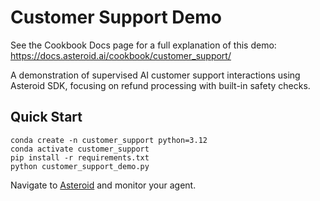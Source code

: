 # Customer Support Demo

See the Cookbook Docs page for a full explanation of this demo: https://docs.asteroid.ai/cookbook/customer_support/

A demonstration of supervised AI customer support interactions using Asteroid SDK, focusing on refund processing with built-in safety checks.

## Quick Start

```
conda create -n customer_support python=3.12
conda activate customer_support
pip install -r requirements.txt
python customer_support_demo.py
```

Navigate to [Asteroid](https://platform.asteroid.ai) and monitor your agent.


